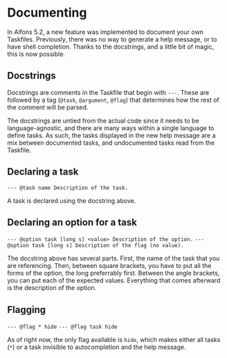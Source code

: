 # Documenting

In Alfons 5.2, a new feature was implemented to document your own Taskfiles. Previously, there was no way to generate a help message, or to have shell completion. Thanks to the docstrings, and a little bit of magic, this is now possible.

## Docstrings

Docstrings are comments in the Taskfile that begin with `---`. These are followed by a tag (`@task`, `@argument`, `@flag`) that determines how the rest of the comment will be parsed.

The docstrings are untied from the actual code since it needs to be language-agnostic, and there are many ways within a single language to define tasks. As such, the tasks displayed in the new help message are a mix between documented tasks, and undocumented tasks read from the Taskfile.

## Declaring a task

`--- @task name Description of the task.`

A task is declared using the docstring above.

## Declaring an option for a task

`--- @option task [long s] <value> Description of the option.`
`--- @option task [long s] Description of the flag (no value).`

The docstring above has several parts. First, the name of the task that you are referencing. Then, between square brackets, you have to put all the forms of the option, the long preferrably first. Between the angle brackets, you can put each of the expected values. Everything that comes afterward is the description of the option.

## Flagging

`--- @flag * hide`
`--- @flag task hide`

As of right now, the only flag available is `hide`, which makes either all tasks (`*`) or a task invisible to autocompletion and the help message.
